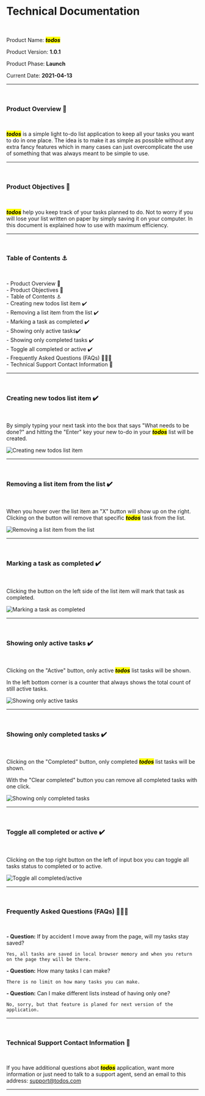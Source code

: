 # Technical Documentation

&nbsp;

Product Name: <mark>_**todos**_</mark>

Product Version: **1.0.1**

Product Phase: **Launch**

Current Date: **2021-04-13**

---

&nbsp;

### **Product Overview** 👀

&nbsp;

<mark>_**todos**_</mark> is a simple light to-do list application to keep all your tasks you want to do in one place. The idea is to make it as simple as possible without any extra fancy features which in many cases can just overcomplicate the use of something that was always meant to be simple to use.

---

&nbsp;

### **Product Objectives** 🎯

&nbsp;

<mark>_**todos**_</mark> help you keep track of your tasks planned to do. Not to worry if you will lose your list written on paper by simply saving it on your computer. In this document is explained how to use with maximum efficiency.

---

&nbsp;

### **Table of Contents** ⚓

&nbsp;

\- Product Overview 👀<br>
\- Product Objectives 🎯<br>
\- Table of Contents ⚓<br>
\- Creating new todos list item ✔️<br>
\- Removing a list item from the list ✔️<br>
\- Marking a task as completed ✔️<br>
\- Showing only active tasks✔️<br>
\- Showing only completed tasks ✔️<br>
\- Toggle all completed or active ✔️<br>
\- Frequently Asked Questions (FAQs) 🙋🏽‍♂️<br>
\- Technical Support Contact Information 💬

---

&nbsp;

### **Creating new todos list item** ✔️

&nbsp;

By simply typing your next task into the box that says "What needs to be done?" and hitting the "Enter" key your new to-do in your <mark>_**todos**_</mark> list will be created.

![Creating new todos list item](resources/Image1.jpg)

---

&nbsp;

### **Removing a list item from the list** ✔️

&nbsp;

When you hover over the list item an "X" button will show up on the right. Clicking on the button will remove that specific <mark>_**todos**_</mark> task from the list.

![Removing a list item from the list](resources/image0.jpg)

---

&nbsp;

### **Marking a task as completed** ✔️

&nbsp;

Clicking the button on the left side of the list item will mark that task as completed.

![Marking a task as completed](resources/Image2.jpg)

---

&nbsp;

### **Showing only active tasks** ✔️

&nbsp;

Clicking on the "Active" button, only active <mark>_**todos**_</mark> list tasks will be shown.

In the left bottom corner is a counter that always shows the total count of still active tasks.

![Showing only active tasks](resources/Image3.jpg)

---

&nbsp;

### **Showing only completed tasks** ✔️

&nbsp;

Clicking on the "Completed" button, only completed <mark>_**todos**_</mark> list tasks will be shown.

With the "Clear completed" button you can remove all completed tasks with one click.

![Showing only completed tasks](resources/Image4.jpg)

---

&nbsp;

### **Toggle all completed or active** ✔️

&nbsp;

Clicking on the top right button on the left of input box you can toggle all tasks status to completed or to active.

![Toggle all completed/active](resources/Image5.jpg)

---

&nbsp;

### **Frequently Asked Questions (FAQs)** 🙋🏽‍♂️

&nbsp;

**- Question:** If by accident I move away from the page, will my tasks stay saved?

    Yes, all tasks are saved in local browser memory and when you return on the page they will be there.

**- Question:** How many tasks I can make?

    There is no limit on how many tasks you can make.

**- Question:** Can I make different lists instead of having only one?

    No, sorry, but that feature is planed for next version of the application.

---

&nbsp;

### **Technical Support Contact Information** 💬

&nbsp;

If you have additional questions abot <mark>_**todos**_</mark> application, want more information or just need to talk to a support agent, send an email to this address: support@todos.com

---

&nbsp;
